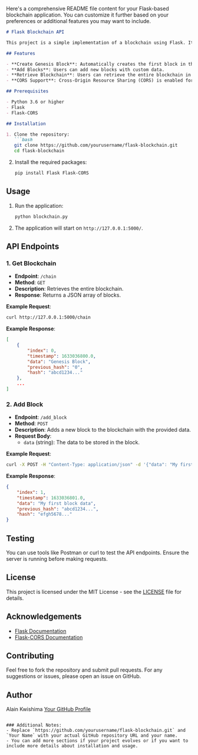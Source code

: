 Here's a comprehensive README file content for your Flask-based blockchain application. You can customize it further based on your preferences or additional features you may want to include.

```markdown
# Flask Blockchain API

This project is a simple implementation of a blockchain using Flask. It allows users to create and manage a blockchain, adding new blocks with data and retrieving the entire chain.

## Features

- **Create Genesis Block**: Automatically creates the first block in the blockchain.
- **Add Blocks**: Users can add new blocks with custom data.
- **Retrieve Blockchain**: Users can retrieve the entire blockchain in JSON format.
- **CORS Support**: Cross-Origin Resource Sharing (CORS) is enabled for all routes.

## Prerequisites

- Python 3.6 or higher
- Flask
- Flask-CORS

## Installation

1. Clone the repository:
   ```bash
   git clone https://github.com/yourusername/flask-blockchain.git
   cd flask-blockchain
   ```

2. Install the required packages:
   ```bash
   pip install Flask Flask-CORS
   ```

## Usage

1. Run the application:
   ```bash
   python blockchain.py
   ```

2. The application will start on `http://127.0.0.1:5000/`.

## API Endpoints

### 1. Get Blockchain

- **Endpoint**: `/chain`
- **Method**: `GET`
- **Description**: Retrieves the entire blockchain.
- **Response**: Returns a JSON array of blocks.

**Example Request**:
```bash
curl http://127.0.0.1:5000/chain
```

**Example Response**:
```json
[
    {
        "index": 0,
        "timestamp": 1633036800.0,
        "data": "Genesis Block",
        "previous_hash": "0",
        "hash": "abcd1234..."
    },
    ...
]
```

### 2. Add Block

- **Endpoint**: `/add_block`
- **Method**: `POST`
- **Description**: Adds a new block to the blockchain with the provided data.
- **Request Body**:
  - `data` (string): The data to be stored in the block.

**Example Request**:
```bash
curl -X POST -H "Content-Type: application/json" -d '{"data": "My first block data"}' http://127.0.0.1:5000/add_block
```

**Example Response**:
```json
{
    "index": 1,
    "timestamp": 1633036801.0,
    "data": "My first block data",
    "previous_hash": "abcd1234...",
    "hash": "efgh5678..."
}
```

## Testing

You can use tools like Postman or curl to test the API endpoints. Ensure the server is running before making requests.

## License

This project is licensed under the MIT License - see the [LICENSE](LICENSE) file for details.

## Acknowledgements

- [Flask Documentation](https://flask.palletsprojects.com/)
- [Flask-CORS Documentation](https://flask-cors.readthedocs.io/)

## Contributing

Feel free to fork the repository and submit pull requests. For any suggestions or issues, please open an issue on GitHub.

## Author

Alain Kwishima 
[Your GitHub Profile](https://github.com/yourusername)
```

### Additional Notes:
- Replace `https://github.com/yourusername/flask-blockchain.git` and `Your Name` with your actual GitHub repository URL and your name.
- You can add more sections if your project evolves or if you want to include more details about installation and usage.
